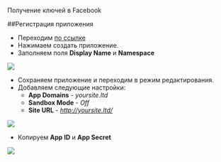Получение ключей в Facebook

##Регистрация приложения

* Переходим [по ссылке][1]
* Нажимаем создать приложение.
* Заполняем поля **Display Name** и **Namespace**

[![](http://file.modx.pro/files/d/a/e/dae95f96646d6262f51b27ac2f520ffcs.jpg)](http://file.modx.pro/files/d/a/e/dae95f96646d6262f51b27ac2f520ffc.png)

* Сохраняем приложение и переходим в режим редактирования.
* Добавляем следующие настройки:
  * **App Domains** - *yoursite.ltd*
  * **Sandbox Mode** - *Off*
  * **Site URL** - *http://yoursite.ltd/*

[![](http://file.modx.pro/files/f/3/d/f3d792d1c84ee915daa5656aec96522bs.jpg)](http://file.modx.pro/files/f/3/d/f3d792d1c84ee915daa5656aec96522b.png)

* Копируем **App ID** и **App Secret**

[![](http://file.modx.pro/files/e/0/7/e070084b44b129fbeb24034be9c93387s.jpg)](http://file.modx.pro/files/e/0/7/e070084b44b129fbeb24034be9c93387.png)

[1]: https://developers.facebook.com/apps